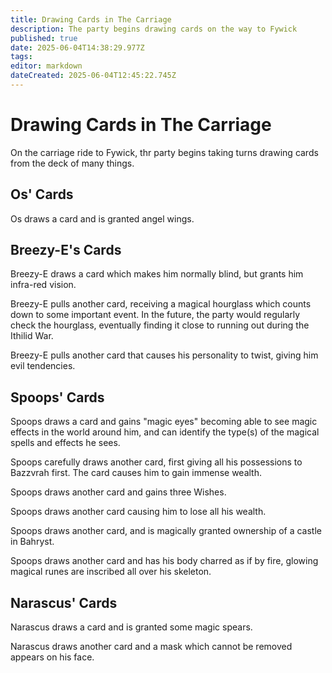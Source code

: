 ```yaml
---
title: Drawing Cards in The Carriage
description: The party begins drawing cards on the way to Fywick
published: true
date: 2025-06-04T14:38:29.977Z
tags: 
editor: markdown
dateCreated: 2025-06-04T12:45:22.745Z
---
```


# Drawing Cards in The Carriage
On the carriage ride to Fywick, thr party begins taking turns drawing cards from the deck of many things.

## Os' Cards
Os draws a card and is granted angel wings.


## Breezy-E's Cards
Breezy-E draws a card which makes him normally blind, but grants him infra-red vision.

Breezy-E pulls another card, receiving a magical hourglass which counts down to some important event. In the future, the party would regularly check the hourglass, eventually finding it close to running out during the Ithilid War.

Breezy-E pulls another card that causes his personality to twist, giving him evil tendencies.


## Spoops' Cards
Spoops draws a card and gains "magic eyes" becoming able to see magic effects in the world around him, and can identify the type(s) of the magical spells and effects he sees.

Spoops carefully draws another card, first giving all his possessions to Bazzvrah first. The card causes him to gain immense wealth.

Spoops draws another card and gains three Wishes.

Spoops draws another card causing him to lose all his wealth.

Spoops draws another card, and is magically granted ownership of a castle in Bahryst.

Spoops draws another card and has his body charred as if by fire, glowing magical runes are inscribed all over his skeleton.


## Narascus' Cards
Narascus draws a card and is granted some magic spears.

Narascus draws another card and a mask which cannot be removed appears on his face.